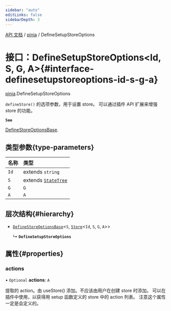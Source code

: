 ```yaml
---
sidebar: "auto"
editLinks: false
sidebarDepth: 3
---
```


[API 文档](../index.md) / [pinia](../modules/pinia.md) / DefineSetupStoreOptions

# 接口：DefineSetupStoreOptions<Id, S, G, A\>{#interface-definesetupstoreoptions-id-s-g-a}

[pinia](../modules/pinia.md).DefineSetupStoreOptions

`defineStore()` 的选项参数，用于设置 store。
可以通过插件 API 扩展来增强 store 的功能。

**`See`**

[DefineStoreOptionsBase](pinia.DefineStoreOptionsBase.md).

## 类型参数{type-parameters}

| 名称 | 类型 |
| :------ | :------ |
| `Id` | extends `string` |
| `S` | extends [`StateTree`](../modules/pinia.md#statetree) |
| `G` | `G` |
| `A` | `A` |

## 层次结构{#hierarchy}

- [`DefineStoreOptionsBase`](pinia.DefineStoreOptionsBase.md)<`S`, [`Store`](../modules/pinia.md#store)<`Id`, `S`, `G`, `A`\>\>

  ↳ **`DefineSetupStoreOptions`**

## 属性{#properties}

### actions

• `Optional` **actions**: `A`

提取的 action。由 useStore() 添加。不应该由用户在创建 store 时添加。
可以在插件中使用，以获得用 setup 函数定义的 store 中的 action 列表。
注意这个属性一定是会定义的。

